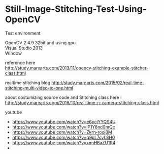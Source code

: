 # Still-Image-Stitching-Test-Using-OpenCV

Test environment

OpenCV 2.4.9 32bit and using gpu<br>
Visual Studio 2013<br>
Window<br>

reference here<br>
http://study.marearts.com/2013/11/opencv-stitching-example-stitcher-class.html




realtime stitching
blog
http://study.marearts.com/2015/02/real-time-stitching-multi-video-to-one.html


about costumizing source code and Stitching class here :
http://study.marearts.com/2016/10/real-time-n-camera-stitching-class.html


youtube
 - https://www.youtube.com/watch?v=e6ociYYQS4U
 - https://www.youtube.com/watch?v=jP1Y8nd0mQc
 - https://www.youtube.com/watch?v=Zkrn-rooj0M
 - https://www.youtube.com/watch?v=g9pL7cyL8H0
 - https://www.youtube.com/watch?v=xqnHBaZU1R4
 - 
